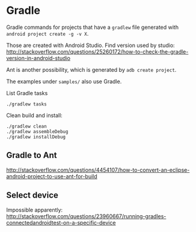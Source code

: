 # Gradle

Gradle commands for projects that have a `gradlew` file generated with `android project create -g -v X`.

Those are created with Android Studio. Find version used by studio: <http://stackoverflow.com/questions/25260172/how-to-check-the-gradle-version-in-android-studio>

Ant is another possibility, which is generated by `adb create project`.

The examples under `samples/` also use Gradle.

List Gradle tasks

    ./gradlew tasks

Clean build and install:

    ./gradlew clean
    ./gradlew assembleDebug
    ./gradlew installDebug

## Gradle to Ant

<http://stackoverflow.com/questions/4454107/how-to-convert-an-eclipse-android-project-to-use-ant-for-build>

## Select device

Impossible apparently: <http://stackoverflow.com/questions/23960667/running-gradles-connectedandroidtest-on-a-specific-device>
